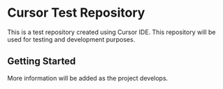 # Cursor Test Repository

This is a test repository created using Cursor IDE. This repository will be used for testing and development purposes.

## Getting Started

More information will be added as the project develops. 
